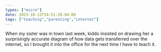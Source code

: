 ```yaml
---
types: ["micro"]
date: 2023-10-12T14:51:28-04:00
tags: ["teaching","parenting","internet"]
---
```

When my sister was in town last week, kiddo insisted on drawing her a surprisingly accurate diagram of how data gets transferred over the internet, so I brought it into the office for the next time I have to teach it.

